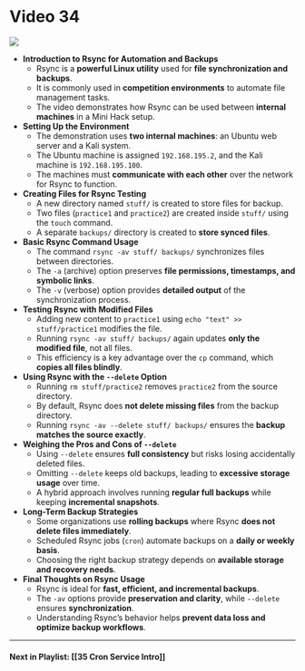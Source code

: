 # Video 34
![](https://www.youtube.com/watch?v=sF_hxz4lZk0&list=PLqux0fXsj7x3WYm6ZWuJnGC1rXQZ1018M&index=34)

- **Introduction to Rsync for Automation and Backups**
    - Rsync is a **powerful Linux utility** used for **file synchronization and backups**.
    - It is commonly used in **competition environments** to automate file management tasks.
    - The video demonstrates how Rsync can be used between **internal machines** in a Mini Hack setup.
- **Setting Up the Environment**
    - The demonstration uses **two internal machines**: an Ubuntu web server and a Kali system.
    - The Ubuntu machine is assigned `192.168.195.2`, and the Kali machine is `192.168.195.100`.
    - The machines must **communicate with each other** over the network for Rsync to function.
- **Creating Files for Rsync Testing**
    - A new directory named `stuff/` is created to store files for backup.
    - Two files (`practice1` and `practice2`) are created inside `stuff/` using the `touch` command.
    - A separate `backups/` directory is created to **store synced files**.
- **Basic Rsync Command Usage**
    - The command `rsync -av stuff/ backups/` synchronizes files between directories.
    - The `-a` (archive) option preserves **file permissions, timestamps, and symbolic links**.
    - The `-v` (verbose) option provides **detailed output** of the synchronization process.
- **Testing Rsync with Modified Files**
    - Adding new content to `practice1` using `echo "text" >> stuff/practice1` modifies the file.
    - Running `rsync -av stuff/ backups/` again updates **only the modified file**, not all files.
    - This efficiency is a key advantage over the `cp` command, which **copies all files blindly**.
- **Using Rsync with the `--delete` Option**
    - Running `rm stuff/practice2` removes `practice2` from the source directory.
    - By default, Rsync does **not delete missing files** from the backup directory.
    - Running `rsync -av --delete stuff/ backups/` ensures the **backup matches the source exactly**.
- **Weighing the Pros and Cons of `--delete`**
    - Using `--delete` ensures **full consistency** but risks losing accidentally deleted files.
    - Omitting `--delete` keeps old backups, leading to **excessive storage usage** over time.
    - A hybrid approach involves running **regular full backups** while keeping **incremental snapshots**.
- **Long-Term Backup Strategies**
    - Some organizations use **rolling backups** where Rsync **does not delete files immediately**.
    - Scheduled Rsync jobs (`cron`) automate backups on a **daily or weekly basis**.
    - Choosing the right backup strategy depends on **available storage and recovery needs**.
- **Final Thoughts on Rsync Usage**
    - Rsync is ideal for **fast, efficient, and incremental backups**.
    - The `-av` options provide **preservation and clarity**, while `--delete` ensures **synchronization**.
    - Understanding Rsync’s behavior helps **prevent data loss and optimize backup workflows**.

---

#### Next in Playlist: [[35 Cron Service Intro]]